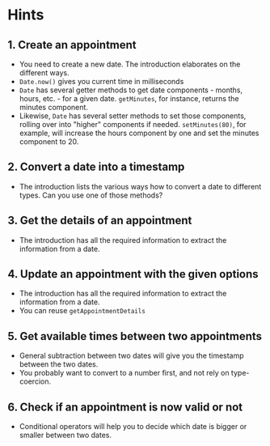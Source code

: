 # Hints

## 1. Create an appointment

- You need to create a new date. The introduction elaborates on the different ways.
- `Date.now()` gives you current time in milliseconds
- `Date` has several getter methods to get date components - months, hours, etc. - for a given date. `getMinutes`, for instance, returns the minutes component. 
- Likewise, `Date` has several setter methods to set those components, rolling over into "higher" components if needed. `setMinutes(80)`, for example, will increase the hours component by one and set the minutes component to 20.

## 2. Convert a date into a timestamp

- The introduction lists the various ways how to convert a date to different types. Can you use one of those methods?

## 3. Get the details of an appointment

- The introduction has all the required information to extract the information from a date.

## 4. Update an appointment with the given options

- The introduction has all the required information to extract the information from a date.
- You can reuse `getAppointmentDetails`

## 5. Get available times between two appointments

- General subtraction between two dates will give you the timestamp between the two dates.
- You probably want to convert to a number first, and not rely on type-coercion.

## 6. Check if an appointment is now valid or not

- Conditional operators will help you to decide which date is bigger or smaller between two dates.
